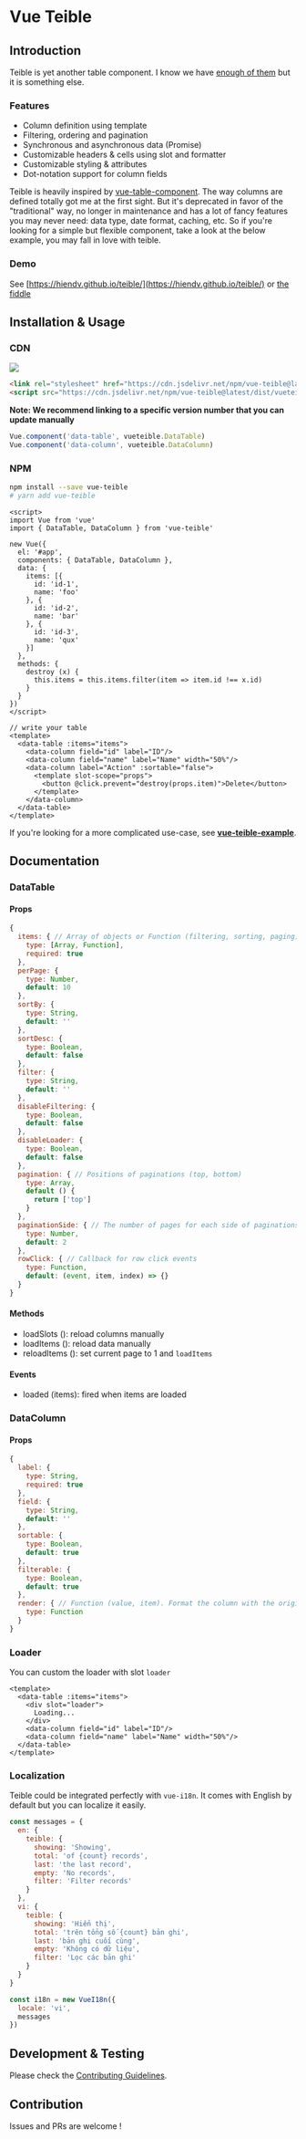 # Vue Teible
## Introduction
Teible is yet another table component. I know we have [enough of them](https://github.com/vuejs/awesome-vue#table) but it is something else.

### Features
- Column definition using template
- Filtering, ordering and pagination
- Synchronous and asynchronous data (Promise)
- Customizable headers & cells using slot and formatter
- Customizable styling & attributes
- Dot-notation support for column fields

Teible is heavily inspired by [vue-table-component](https://github.com/spatie/vue-table-component). The way columns are defined totally got me at the first sight. But it's deprecated in favor of the "traditional" way, no longer in maintenance and has a lot of fancy features you may never need: data type, date format, caching, etc. So if you're looking for a simple but flexible component, take a look at the below example, you may fall in love with teible.

### Demo
See [https://hiendv.github.io/teible/](https://hiendv.github.io/teible/) or [the fiddle](https://jsfiddle.net/o4m7k1z6/6/)

## Installation & Usage
### CDN
[![](https://data.jsdelivr.com/v1/package/npm/vue-teible/badge)](https://www.jsdelivr.com/package/npm/vue-teible)
```html
<link rel="stylesheet" href="https://cdn.jsdelivr.net/npm/vue-teible@latest/dist/vueteible.css" crossorigin="anonymous">
<script src="https://cdn.jsdelivr.net/npm/vue-teible@latest/dist/vueteible.iife.js" crossorigin="anonymous"></script>
```
**Note: We recommend linking to a specific version number that you can update manually**
```js
Vue.component('data-table', vueteible.DataTable)
Vue.component('data-column', vueteible.DataColumn)
```

### NPM
```bash
npm install --save vue-teible
# yarn add vue-teible
```

```vue
<script>
import Vue from 'vue'
import { DataTable, DataColumn } from 'vue-teible'

new Vue({
  el: '#app',
  components: { DataTable, DataColumn },
  data: {
    items: [{
      id: 'id-1',
      name: 'foo'
    }, {
      id: 'id-2',
      name: 'bar'
    }, {
      id: 'id-3',
      name: 'qux'
    }]
  },
  methods: {
    destroy (x) {
      this.items = this.items.filter(item => item.id !== x.id)
    }
  }
})
</script>

// write your table
<template>
  <data-table :items="items">
    <data-column field="id" label="ID"/>
    <data-column field="name" label="Name" width="50%"/>
    <data-column label="Action" :sortable="false">
      <template slot-scope="props">
        <button @click.prevent="destroy(props.item)">Delete</button>
      </template>
    </data-column>
  </data-table>
</template>
```

If you're looking for a more complicated use-case, see **[vue-teible-example](/packages/vue-teible-example)**.
## Documentation
### DataTable
#### Props
```js
{
  items: { // Array of objects or Function (filtering, sorting, paging)
    type: [Array, Function],
    required: true
  },
  perPage: {
    type: Number,
    default: 10
  },
  sortBy: {
    type: String,
    default: ''
  },
  sortDesc: {
    type: Boolean,
    default: false
  },
  filter: {
    type: String,
    default: ''
  },
  disableFiltering: {
    type: Boolean,
    default: false
  },
  disableLoader: {
    type: Boolean,
    default: false
  },
  pagination: { // Positions of paginations (top, bottom)
    type: Array,
    default () {
      return ['top']
    }
  },
  paginationSide: { // The number of pages for each side of paginations
    type: Number,
    default: 2
  },
  rowClick: { // Callback for row click events
    type: Function,
    default: (event, item, index) => {}
  }
}
```
#### Methods
+ loadSlots (): reload columns manually
+ loadItems (): reload data manually
+ reloadItems (): set current page to 1 and `loadItems`

#### Events
+ loaded (items): fired when items are loaded

### DataColumn
#### Props
```js
{
  label: {
    type: String,
    required: true
  },
  field: {
    type: String,
    default: ''
  },
  sortable: {
    type: Boolean,
    default: true
  },
  filterable: {
    type: Boolean,
    default: true
  },
  render: { // Function (value, item). Format the column with the original value reserved at $_[field]
    type: Function
  }
}
```

### Loader
You can custom the loader with slot `loader`
```vue
<template>
  <data-table :items="items">
    <div slot="loader">
      Loading...
    </div>
    <data-column field="id" label="ID"/>
    <data-column field="name" label="Name" width="50%"/>
  </data-table>
</template>
```

### Localization
Teible could be integrated perfectly with `vue-i18n`. It comes with English by default but you can localize it easily.
```js
const messages = {
  en: {
    teible: {
      showing: 'Showing',
      total: 'of {count} records',
      last: 'the last record',
      empty: 'No records',
      filter: 'Filter records'
    }
  },
  vi: {
    teible: {
      showing: 'Hiển thị',
      total: 'trên tổng số {count} bản ghi',
      last: 'bản ghi cuối cùng',
      empty: 'Không có dữ liệu',
      filter: 'Lọc các bản ghi'
    }
  }
}

const i18n = new VueI18n({
  locale: 'vi',
  messages
})

```

## Development & Testing
Please check the [Contributing Guidelines](https://github.com/hiendv/teible/blob/master/CONTRIBUTING.md).

## Contribution
Issues and PRs are welcome !
